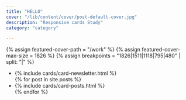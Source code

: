 ```yaml
---
title: "HELLO"
cover: "/lib/content/cover/post-default-cover.jpg"
description: "Responsive cards Study"
category: "category"

---
```


{% assign featured-cover-path = "/work" %}
{% assign featured-cover-max-size =  1826 %}
{% assign breakpoints = "1826|1511|1118|795|480" | split: "|" %}
 
<ul class="grid small-block-grid-1 medium-block-grid-2 large-block-grid-1">
  <li>
    {% include cards/card-newsletter.html %}
  </li>
  {% for post in site.posts %}
    <li itemscope itemtype="http://schema.org/CreativeWork" typeof="doap:Project">
      {% include cards/card-posts.html %}
    </li>
  {% endfor %}
</ul>
   
                    
                    
                    